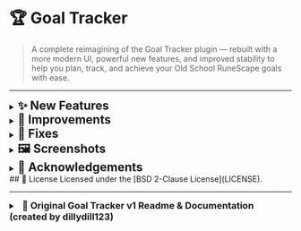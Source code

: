 # 🏆 Goal Tracker

> A complete reimagining of the Goal Tracker plugin — rebuilt with a more modern UI, powerful new features, and improved stability to help you plan, track, and achieve your Old School RuneScape goals with ease.

---

<details>
<summary><h2 style="margin:0;display:inline;">✨ New Features</h2></summary>

- Shift+Click removal of tasks for faster task management  
- New ActionBar and ActionBarButton UI components  
- Hover states for better visual feedback  
- New context menu organization for streamlined interaction  
- Search toggle improvements for easier task searching  
- New task right‑click menu with grouped **Move** submenu and cascading complete/incomplete toggle that applies to children  
- Redesigned goal cards with lighter fills, full shadows, and hover/press effects on the card face
- Export and Import functionality to save and load goals via JSON files
- Presets automatically expand quest prerequisites  
- Goal titles and ManualTask descriptions support click-to-edit with inline text fields  
- Long goal and task titles are ellipsized with … and show full text on hover  

### ♻️ Redesigned Features

- Redesigned quest prerequisites button for quick access  
- Redesigned completion cascading to automatically complete related tasks  
- Redesigned dropdown quest selector for faster quest task addition  
- Redesigned right-click menus for prerequisites and child completion options  
- Redesigned manual toggling for preset tasks  
- Redesigned chatbox notification colors with customization options  
- Redesigned quest status detection with improved auto-refresh  
- Redesigned completion chat messages delivered as proper Game messages  

</details>

<details>
<summary><h2 style="margin:0;display:inline;">🔧 Improvements</h2></summary>

- Refreshed UI with updated design elements and improved readability  
- Consistent ActionBar UI throughout the plugin  
- Unified goal view header for a cohesive look  
- Improved context menus and hover detection accuracy  
- Copy and paste support in the goal name input field  
- Refined ActionBar spacing to fit Export and Import buttons without overlap  
- Progress text (e.g., “1/10”) on goal cards now has reserved width and never clips  
- + Add goal and Add from Preset buttons restyled and stacked vertically  
- Task rows updated to match goal cards with icons and ellipsized titles  
- Debounced quest detection and scheduled UI refresh to prevent lag  
- Goal/task panels auto-refresh reliably after quest or item detection  
- Extended item task detection to include equipment, seed vault, and group storage  

</details>

<details>
<summary><h2 style="margin:0;display:inline;">🐛 Fixes</h2></summary>

- Undo/Redo functionality cleanup for smoother editing  
- ActionBarButton painting fixes to prevent visual glitches  
- Improved refresh behavior in Home and List panels  
- Enhanced mouse selection accuracy  
- Keyboard shortcut fixes and enhancements  
- Automatic removal of empty goals to keep lists tidy  
- Visual refresh issue resolved on login  
- Fixed child task refresh issues  
- Fixed blank panel issue when switching views  
- Fixed completion chat messages to appear properly with configured colors  
- Export/Import buttons now work correctly  
- Item icons preload correctly on startup, login, and after import  
- Home panel refreshes correctly after completing a task  
- Layout adjustments to fix overlapping Export button  
- Fixed Shield of Arrav preset indentation for partner-finding step  
- Sidebar refreshes automatically after quest or item detection  

</details>

<details>
<summary><h2 style="margin:0;display:inline;">🖼️ Screenshots</h2></summary>

### Home panel with goal cards  
*Redesigned goal cards with progress bars, hover effects, and instant refresh — plus the new “Add from Preset” button and Export/Import features for easy sharing and backups.*  
![Goal Tracker Home Panel](img/home_panel_new.jpg)

### Home panel right‑click menu  
*New options: move goal up/down, mark all complete/incomplete, and pin/unpin goals.*  
![Goal Tracker Right Click Menu](img/right_click_goals.jpg)  

### Inside a goal with task list  
*Task rows now show icons, ellipsized text, and inline editing — with redesigned item search & quest features, plus an Add Pre-reqs button for quests (using our built-in list), along with Undo/Redo buttons.*  
![Goal Tracker Task List](img/goal_task_panel.jpg)  

### Add from Preset  
*Quickly insert curated presets like Ironman Progression, Void set, or Barrows Gear.*
![Goal Tracker Add From Preset](img/add_from_preset.jpg)  

</details>

<details>
<summary><h2 style="margin:0;display:inline;">🙏 Acknowledgements</h2></summary>

- Original plugin created by **dillydill123**.  
- Renovated and maintained by **AhDoozy**.

</details>
## 📄 License
Licensed under the [BSD 2-Clause License](LICENSE).  

-----
<details>
<summary><span style="margin-left:8px;"><h3 style="display:inline;">📜 Original Goal Tracker v1 Readme & Documentation (created by dillydill123)</h3></span></summary>

# Runelite Goal Tracker Plugin

Keep track of your OSRS goals and complete them automatically.

## Features

- Track different types of tasks
    - Manual tasks
    - Skill tasks
    - Quests
    - Item tasks
- Organise tasks lists into goals
- Reorder and manage goal and task lists
- Chat notification on task completion

### Planned

- More task types
    - Achievement diaries
    - Minigame rewards
    - Kourend favour
    - NPC kills

Suggestions are welcome - please submit an issue :)

## Usage

### Goals

Goals are lists of tasks, and at a glance provide a quick way to view your progress towards the goal.

![Goals list](img/goals_list.png)

You can add a new goal with the "+ Add goal" button, and you can reorder/remove goals using right click. Clicking a goal will show the tasks within:

![Goal view](img/goal_view.png)

From here, you can add tasks to the goal.

### Adding tasks

![Task inputs](img/task_inputs.png)

#### Manual tasks

Basically a simple to-do list item. You can add these via the "Quick add" text box.

You can toggle them on and off manually just by clicking them.

Use the "+ More options" button to reveal the automatic task options.

#### Skill level/XP tasks

Use these tasks to automatically track skill progress. Just select a skill, and the desired level or XP amount. The task will automatically complete once you hit that level/xp.

#### Quest tasks

Track quest progress and completion, just select a quest or miniquest from the dropdown. Will also display in progress quests as orange.

#### Item tasks

Select an item using the search button and searching via the in-game chatbox, then set the desired quantity. The plugin will keep track of your items and tally up quantities stored in different inventories (bank, player, GIMP storage), and will be automatically completed once you get that amount of the item.

</details>
